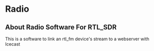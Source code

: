 <p align="center">
<h1>Radio</h1>
</p>

## About Radio Software For RTL_SDR
This is a software to link an rtl_fm device's stream to a webserver with Icecast 
